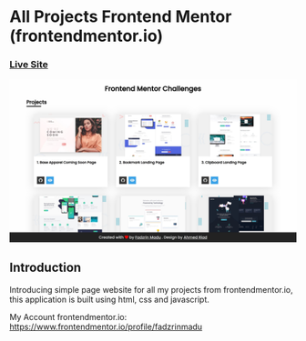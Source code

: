 # All Projects Frontend Mentor (frontendmentor.io)

### [Live Site](https://frontendmentor-challanges.netlify.app/)

![All Projects Frontend Mentor](/preview.jpg)

## Introduction
Introducing simple page website for all my projects from frontendmentor.io, this application is built using html, css and javascript.

My Account frontendmentor.io: https://www.frontendmentor.io/profile/fadzrinmadu
